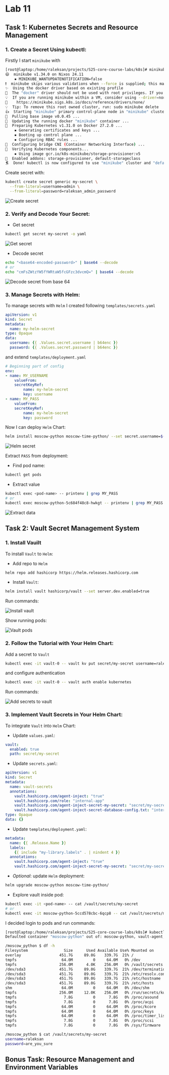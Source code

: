 # Lab 11

## Task 1: Kubernetes Secrets and Resource Management

### 1. Create a Secret Using kubectl:

Firstly I start `minikube` with 

```bash
[root@laptop:/home/raleksan/projects/S25-core-course-labs/k8s]# minikube start --force
😄  minikube v1.34.0 on Nixos 24.11
    ▪ MINIKUBE_WANTUPDATENOTIFICATION=false
❗  minikube skips various validations when --force is supplied; this may lead to unexpected behavior
✨  Using the docker driver based on existing profile
🛑  The "docker" driver should not be used with root privileges. If you wish to continue as root, use --force.
💡  If you are running minikube within a VM, consider using --driver=none:
📘    https://minikube.sigs.k8s.io/docs/reference/drivers/none/
💡  Tip: To remove this root owned cluster, run: sudo minikube delete
👍  Starting "minikube" primary control-plane node in "minikube" cluster
🚜  Pulling base image v0.0.45 ...
🏃  Updating the running docker "minikube" container ...
🐳  Preparing Kubernetes v1.31.0 on Docker 27.2.0 ...
    ▪ Generating certificates and keys ...
    ▪ Booting up control plane ...
    ▪ Configuring RBAC rules ...
🔗  Configuring bridge CNI (Container Networking Interface) ...
🔎  Verifying Kubernetes components...
    ▪ Using image gcr.io/k8s-minikube/storage-provisioner:v5
🌟  Enabled addons: storage-provisioner, default-storageclass
🏄  Done! kubectl is now configured to use "minikube" cluster and "default" namespace by default
```

Create secret with:

```bash
kubectl create secret generic my-secret \
  --from-literal=username=admin \
  --from-literal=password=raleksan_admin_password
```

![Create secret](misc/lab11/1_create_secret.png)

### 2. Verify and Decode Your Secret:

- Get secret

```bash
kubectl get secret my-secret -o yaml
```

![Get secret](misc/lab11/2_get_secret.png)

- Decode secret

```bash
echo "<base64-encoded-password>" | base64 --decode
# or 
echo "cmFsZWtzYW5fYWRtaW5fcGFzc3dvcmQ=" | base64 --decode
```

![Decode secret from base 64](misc/lab11/3_decode_secret.png)

### 3. Manage Secrets with Helm:

To manage secrets with `Helm` I created following `templates/secrets.yaml`

```yaml
apiVersion: v1
kind: Secret
metadata:
  name: my-helm-secret
type: Opaque
data:
  username: {{ .Values.secret.username | b64enc }}
  password: {{ .Values.secret.password | b64enc }}
```

and extend `templates/deployment.yaml`

```yaml
# Beginning part of config
env:
- name: MY_USERNAME
    valueFrom:
    secretKeyRef:
        name: my-helm-secret
        key: username
- name: MY_PASS
    valueFrom:
    secretKeyRef:
        name: my-helm-secret
        key: password
```

Now I can deploy `Helm` Chart:

```bash
helm install moscow-python moscow-time-python/ --set secret.username=$(echo -n "raleksan" | base64) --set secret.password=$(echo -n "are_you_sure" | base64)
```

![Helm secret](misc/lab11/4_helm_secret.png)

Extract `PASS` from deployment:

- Find pod name:

```bash
kubectl get pods
```

- Extract value

```bash
kubectl exec <pod-name> -- printenv | grep MY_PASS
# or
kubectl exec moscow-python-5c684f48c8-hwkgt -- printenv | grep MY_PASS
```

![Extract data](misc/lab11/5_helm_extract.png)


## Task 2: Vault Secret Management System

### 1. Install Vauilt

To install `Vault` to `Helm`:

- Add repo to `Helm`

```bash
helm repo add hashicorp https://helm.releases.hashicorp.com
```

- Install `Vault`:

```bash
helm install vault hashicorp/vault --set server.dev.enabled=true
```

Run commands:

![Install vault](misc/lab11/6_vault_install.png)

Show running pods:

![Vault pods](misc/lab11/7_vault_pods.png)


### 2. Follow the Tutorial with Your Helm Chart:

Add a secret to `Vault`

```bash
kubectl exec -it vault-0 -- vault kv put secret/my-secret username=raleksan password=are_you_sure
```

and configure authentication

```bash
kubectl exec -it vault-0 -- vault auth enable kubernetes
```

Run commands:

![Add secrets to vault](misc/lab11/8_vault_add_secret.png)

### 3. Implement Vault Secrets in Your Helm Chart:

To integrate `Vault` into `Helm` Chart:

- Update `values.yaml`:

```yaml
vault:
  enabled: true
  path: secret/my-secret
```

- Update `secrets.yaml`:

```yaml
apiVersion: v1
kind: Secret
metadata:
  name: vault-secrets
  annotations:
    vault.hashicorp.com/agent-inject: "true"
    vault.hashicorp.com/role: "internal-app"
    vault.hashicorp.com/agent-inject-secret-my-secret: "secret/my-secret"
    vault.hashicorp.com/agent-inject-secret-database-config.txt: "internal/data/database/config"
type: Opaque
data: {}
```

- Update `templates/deployment.yaml`:

```yaml
metadata:
  name: {{ .Release.Name }}
  labels:
    {{ include "my-library.labels" . | nindent 4 }}
  annotations:
    vault.hashicorp.com/agent-inject: "true"
    vault.hashicorp.com/agent-inject-secret-my-secret: "secret/my-secret"
```

- _Optional_: update `Helm` deployment:

```bash
helm upgrade moscow-python moscow-time-python/
```

- Explore vault inside pod:

```bash
kubectl exec -it <pod-name> -- cat /vault/secrets/my-secret
# or
kubectl exec -it moscow-python-5ccd578cbc-6qcp8 -- cat /vault/secrets/my-secret
```

I decided login to pods and run commands:

```bash
[root@laptop:/home/raleksan/projects/S25-core-course-labs/k8s]# kubectl exec -it moscow-python-6575f74bc9-6v7f5 -- /bin/sh
Defaulted container "moscow-python" out of: moscow-python, vault-agent, vault-agent-init (init)

/moscow_python $ df -h
Filesystem                Size      Used Available Use% Mounted on
overlay                 451.7G     89.0G    339.7G  21% /
tmpfs                    64.0M         0     64.0M   0% /dev
tmpfs                   256.0M      4.0K    256.0M   0% /vault/secrets
/dev/sda3               451.7G     89.0G    339.7G  21% /dev/termination-log
/dev/sda3               451.7G     89.0G    339.7G  21% /etc/resolv.conf
/dev/sda3               451.7G     89.0G    339.7G  21% /etc/hostname
/dev/sda3               451.7G     89.0G    339.7G  21% /etc/hosts
shm                      64.0M         0     64.0M   0% /dev/shm
tmpfs                   256.0M     12.0K    256.0M   0% /run/secrets/kubernetes.io/serviceaccount
tmpfs                     7.8G         0      7.8G   0% /proc/asound
tmpfs                     7.8G         0      7.8G   0% /proc/acpi
tmpfs                    64.0M         0     64.0M   0% /proc/kcore
tmpfs                    64.0M         0     64.0M   0% /proc/keys
tmpfs                    64.0M         0     64.0M   0% /proc/timer_list
tmpfs                     7.8G         0      7.8G   0% /proc/scsi
tmpfs                     7.8G         0      7.8G   0% /sys/firmware

/moscow_python $ cat /vault/secrets/my-secret
username=raleksan
password=are_you_sure

```

## Bonus Task: Resource Management and Environment Variables

